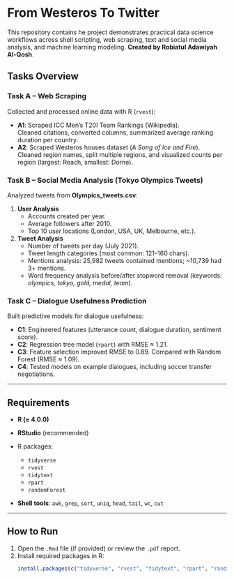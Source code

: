 # From Westeros To Twitter
This repository contains he project demonstrates practical data science workflows across shell scripting, web scraping, text and social media analysis, and machine learning modeling.
**Created by Robiatul Adawiyah Al-Qosh**.  

## Tasks Overview

### Task A – Web Scraping
Collected and processed online data with R (`rvest`):
- **A1**: Scraped ICC Men’s T20I Team Rankings (Wikipedia).  
  Cleaned citations, converted columns, summarized average ranking duration per country.
- **A2**: Scraped Westeros houses dataset (*A Song of Ice and Fire*).  
  Cleaned region names, split multiple regions, and visualized counts per region (largest: Reach, smallest: Dorne).

### Task B – Social Media Analysis (Tokyo Olympics Tweets)
Analyzed tweets from **Olympics_tweets.csv**:
1. **User Analysis**
   - Accounts created per year.
   - Average followers after 2010.
   - Top 10 user locations (London, USA, UK, Melbourne, etc.).
2. **Tweet Analysis**
   - Number of tweets per day (July 2021).
   - Tweet length categories (most common: 121–160 chars).
   - Mentions analysis: 25,982 tweets contained mentions; ~10,739 had 3+ mentions.
   - Word frequency analysis before/after stopword removal (keywords: *olympics, tokyo, gold, medal, team*).

### Task C – Dialogue Usefulness Prediction
Built predictive models for dialogue usefulness:
- **C1**: Engineered features (utterance count, dialogue duration, sentiment score).  
- **C2**: Regression tree model (`rpart`) with RMSE ≈ 1.21.  
- **C3**: Feature selection improved RMSE to 0.89. Compared with Random Forest (RMSE ≈ 1.09).  
- **C4**: Tested models on example dialogues, including soccer transfer negotiations.

---

## Requirements

- **R (≥ 4.0.0)**  
- **RStudio** (recommended)  
- R packages:
  - `tidyverse`
  - `rvest`
  - `tidytext`
  - `rpart`
  - `randomForest`

- **Shell tools**: `awk`, `grep`, `sort`, `uniq`, `head`, `tail`, `wc`, `cut`

---

## How to Run

1. Open the `.Rmd` file (if provided) or review the `.pdf` report.  
2. Install required packages in R:
   ```r
   install.packages(c("tidyverse", "rvest", "tidytext", "rpart", "randomForest"))

